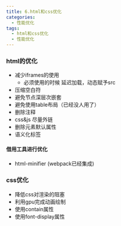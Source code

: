 ```yaml
---
title: 6.html和css优化
categories: 
  - 性能优化
tags: 
  - html和css优化
  - 性能优化
---
```


### html的优化

- 减少iframes的使用
  - 必须使用的时候 延迟加载，动态赋予src
- 压缩空白符
- 避免节点深层次嵌套
- 避免使用table布局（已经没人用了）
- 删除注释
- css&js 尽量外链
- 删除元素默认属性
- 语义化标签

#### 借用工具进行优化

- html-minifier (webpack已经集成) 

### css优化

- 降低css对渲染的阻塞
- 利用gpu完成动画绘制
- 使用contain属性
- 使用font-display属性